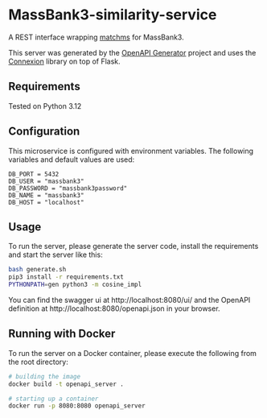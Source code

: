 # MassBank3-similarity-service
A REST interface wrapping [matchms](https://github.com/matchms/matchms) for MassBank3.

This server was generated by the [OpenAPI Generator](https://openapi-generator.tech) project and uses
the [Connexion](https://github.com/zalando/connexion) library on top of Flask.

## Requirements
Tested on Python 3.12

## Configuration
This microservice is configured with environment variables. The following variables and
default values are used:
```
DB_PORT = 5432
DB_USER = "massbank3"
DB_PASSWORD = "massbank3password"
DB_NAME = "massbank3"
DB_HOST = "localhost"
```

## Usage
To run the server, please generate the server code, install the requirements 
and start the server like this:
```bash
bash generate.sh
pip3 install -r requirements.txt
PYTHONPATH=gen python3 -m cosine_impl
```
You can find the swagger ui at http://localhost:8080/ui/ and the
OpenAPI definition at http://localhost:8080/openapi.json in your browser.

## Running with Docker

To run the server on a Docker container, please execute the following from the root directory:

```bash
# building the image
docker build -t openapi_server .

# starting up a container
docker run -p 8080:8080 openapi_server
```